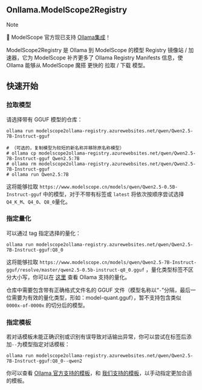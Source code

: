 ## Onllama.ModelScope2Registry 

> [!NOTE]
> 🎉 ModelScope 官方现已支持 [Ollama集成](https://modelscope.cn/docs/models/advanced-usage/ollama-integration)！

ModelScope2Registry 是 Ollama 到 ModelScope 的模型 Registry 镜像站 / 加速器，它为 ModelScope 补齐更多了 Ollama Registry Manifests 信息，使 Ollama 能够从 ModelScope 魔搭 更快的 拉取 / 下载 模型。 
## 快速开始
### 拉取模型
请选择带有 GGUF 模型的仓库：
```
ollama run modelscope2ollama-registry.azurewebsites.net/qwen/Qwen2.5-7B-Instruct-gguf

# （可选的，复制模型为较短的新名称并移除原名称模型）
# ollama cp modelscope2ollama-registry.azurewebsites.net/qwen/Qwen2.5-7B-Instruct-gguf Qwen2.5:7B
# ollama rm modelscope2ollama-registry.azurewebsites.net/qwen/Qwen2.5-7B-Instruct-gguf
# ollama run Qwen2.5:7B
```
这将能够拉取 `https://www.modelscope.cn/models/qwen/Qwen2.5-0.5B-Instruct-gguf` 中的模型，对于不带有标签或 `latest` 将依次按顺序尝试选择`Q4_K_M`、`Q4_0`、`Q8_0`量化。
### 指定量化
可以通过 tag 指定选择的量化：
```
ollama run modelscope2ollama-registry.azurewebsites.net/qwen/Qwen2.5-7B-Instruct-gguf:Q8_0
```
这将能够拉取 `https://www.modelscope.cn/models/qwen/Qwen2.5-7B-Instruct-gguf/resolve/master/qwen2.5-0.5b-instruct-q8_0.gguf` ，量化类型标签不区分大小写，你可以在 [这里](https://github.com/ollama/ollama/blob/main/docs/import.md#supported-quantizations) 查看 Ollama 支持的量化。

仓库中需要包含带有正确格式文件名的 GGUF 文件（模型名称以“`-`”分隔，最后一位需要为有效的量化类型，形如：model-quant.gguf），暂不支持包含类似 `0000x-of-0000x` 的切分后的模型。
### 指定模板
若对话模板未能正确识别或识别有误导致对话输出异常，你可以尝试在标签后添加`--`为模型指定对话模板：
```
ollama run modelscope2ollama-registry.azurewebsites.net/qwen/Qwen2.5-7B-Instruct-gguf:Q8_0--qwen2
```
你可以查看 [Ollama 官方支持的模板](https://github.com/ollama/ollama/tree/main/template)，和 [我们支持的模板](https://github.com/onllama/templates)，以手动指定更加合适的模板。

